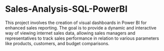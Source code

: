# Sales-Analysis-SQL-PowerBI
This project involves the creation of visual dashboards in Power BI for enhanced sales reporting. The goal is to provide a dynamic and interactive way of viewing internet sales data, allowing sales managers and representatives to track sales performance in relation to various parameters like products, customers, and budget comparisons.
